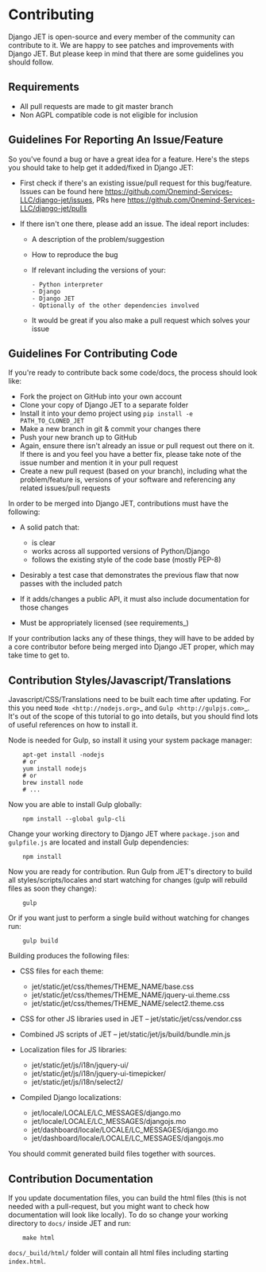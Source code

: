 Contributing
============

Django JET is open-source and every member of the community can contribute to it. We are happy to see patches
and improvements with Django JET. But please keep in mind that there are some guidelines you should follow.

Requirements
------------

- All pull requests are made to git master branch
- Non AGPL compatible code is not eligible for inclusion

Guidelines For Reporting An Issue/Feature
-----------------------------------------

So you've found a bug or have a great idea for a feature. Here's the steps you should take
to help get it added/fixed in Django JET:

- First check if there's an existing issue/pull request for this bug/feature. Issues can be found here
  https://github.com/Onemind-Services-LLC/django-jet/issues, PRs here https://github.com/Onemind-Services-LLC/django-jet/pulls
- If there isn't one there, please add an issue. The ideal report includes:

  - A description of the problem/suggestion
  - How to reproduce the bug
  - If relevant including the versions of your:

        - Python interpreter
        - Django
        - Django JET
        - Optionally of the other dependencies involved

  - It would be great if you also make a pull request which solves your issue

Guidelines For Contributing Code
--------------------------------

If you're ready to contribute back some code/docs, the process should look like:

- Fork the project on GitHub into your own account
- Clone your copy of Django JET to a separate folder
- Install it into your demo project using ``pip install -e PATH_TO_CLONED_JET``
- Make a new branch in git & commit your changes there
- Push your new branch up to GitHub
- Again, ensure there isn't already an issue or pull request out there on it. If there is and you feel you have
  a better fix, please take note of the issue number and mention it in your pull request
- Create a new pull request (based on your branch), including what the problem/feature is, versions of
  your software and referencing any related issues/pull requests

In order to be merged into Django JET, contributions must have the following:

- A solid patch that:

  - is clear
  - works across all supported versions of Python/Django
  - follows the existing style of the code base (mostly PEP-8)

- Desirably a test case that demonstrates the previous flaw that now passes with the included patch
- If it adds/changes a public API, it must also include documentation for those changes
- Must be appropriately licensed (see requirements_)

If your contribution lacks any of these things, they will have to be added by a core contributor before
being merged into Django JET proper, which may take time to get to.

Contribution Styles/Javascript/Translations
-------------------------------------------

Javascript/CSS/Translations need to be built each time after updating. For this you need `Node <http://nodejs.org>`_
and `Gulp <http://gulpjs.com>`_. It's out of the scope of this tutorial to go into details, but you should
find lots of useful references on how to install it.

Node is needed for Gulp, so install it using your system package manager:

```
    apt-get install -nodejs
    # or
    yum install nodejs
    # or
    brew install node
    # ...
```


Now you are able to install Gulp globally:

```
    npm install --global gulp-cli
```

Change your working directory to Django JET where ``package.json`` and ``gulpfile.js`` are located and
install Gulp dependencies:

```
    npm install
```

Now you are ready for contribution. Run Gulp from JET's directory to build all styles/scripts/locales and
start watching for changes (gulp will rebuild files as soon they change):

```
    gulp
```

Or if you want just to perform a single build without watching for changes run:

```
    gulp build
```

Building produces the following files:

- CSS files for each theme:

  - jet/static/jet/css/themes/THEME_NAME/base.css
  - jet/static/jet/css/themes/THEME_NAME/jquery-ui.theme.css
  - jet/static/jet/css/themes/THEME_NAME/select2.theme.css

- CSS for other JS libraries used in JET – jet/static/jet/css/vendor.css
- Combined JS scripts of JET – jet/static/jet/js/build/bundle.min.js
- Localization files for JS libraries:

  - jet/static/jet/js/i18n/jquery-ui/
  - jet/static/jet/js/i18n/jquery-ui-timepicker/
  - jet/static/jet/js/i18n/select2/

- Compiled Django localizations:

  - jet/locale/LOCALE/LC_MESSAGES/django.mo
  - jet/locale/LOCALE/LC_MESSAGES/djangojs.mo
  - jet/dashboard/locale/LOCALE/LC_MESSAGES/django.mo
  - jet/dashboard/locale/LOCALE/LC_MESSAGES/djangojs.mo

You should commit generated build files together with sources.

Contribution Documentation
--------------------------

If you update documentation files, you can build the html files (this is not needed with a pull-request,
but you might want to check how documentation will look like locally). To do so change your working directory
to ``docs/`` inside JET and run:

```
    make html
```

``docs/_build/html/`` folder will contain all html files including starting ``index.html``.
